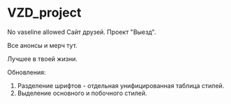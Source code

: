 # VZD_project
No vaseline allowed
Сайт друзей.
Проект "Выезд".

Все анонсы и мерч тут.

Лучшее в твоей жизни.

Обновления:
1. Разделение шрифтов - отдельная унифицированная таблица стилей.
2. Выделение основного и побочного стилей.

